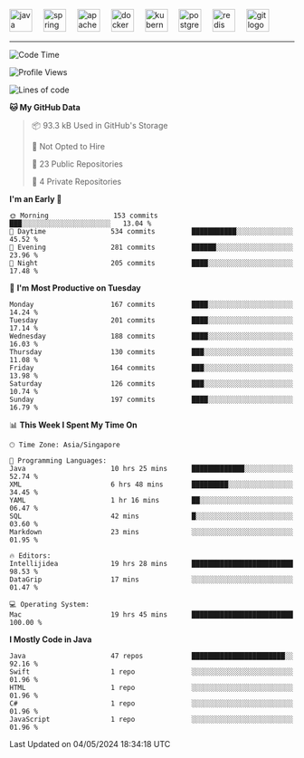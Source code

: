 <p align="left">
  <img src="https://cdn.jsdelivr.net/gh/devicons/devicon/icons/java/java-original.svg" height="40" alt="java logo"  />
  <img width="12" />
  <img src="https://cdn.jsdelivr.net/gh/devicons/devicon/icons/spring/spring-original.svg" height="40" alt="spring logo"  />
  <img width="12" />
  <img src="https://cdn.jsdelivr.net/gh/devicons/devicon/icons/apachekafka/apachekafka-original.svg" height="40" alt="apachekafka logo"  />
  <img width="12" />
  <img src="https://cdn.jsdelivr.net/gh/devicons/devicon/icons/docker/docker-original.svg" height="40" alt="docker logo"  />
  <img width="12" />
  <img src="https://cdn.jsdelivr.net/gh/devicons/devicon/icons/kubernetes/kubernetes-plain.svg" height="40" alt="kubernetes logo"  />
  <img width="12" />
  <img src="https://cdn.jsdelivr.net/gh/devicons/devicon/icons/postgresql/postgresql-original.svg" height="40" alt="postgresql logo"  />
  <img width="12" />
  <img src="https://cdn.jsdelivr.net/gh/devicons/devicon/icons/redis/redis-original.svg" height="40" alt="redis logo"  />
  <img width="12" />
  <img src="https://cdn.jsdelivr.net/gh/devicons/devicon/icons/git/git-original.svg" height="40" alt="git logo"  />
</p>


<!--<img src="https://media.giphy.com/media/LnQjpWaON8nhr21vNW/giphy.gif" width="60"> <em><b>I love connecting with different people</b> so if you want to say <b>hi, I'll be happy to meet you more!</b> 😊 </em> -->

---
<!--START_SECTION:waka-->
![Code Time](http://img.shields.io/badge/Code%20Time-1%2C968%20hrs%2050%20mins-blue)

![Profile Views](http://img.shields.io/badge/Profile%20Views-0-blue)

![Lines of code](https://img.shields.io/badge/From%20Hello%20World%20I%27ve%20Written-613.9%20thousand%20lines%20of%20code-blue)

**🐱 My GitHub Data** 

> 📦 93.3 kB Used in GitHub's Storage 
 > 
> 🚫 Not Opted to Hire
 > 
> 📜 23 Public Repositories 
 > 
> 🔑 4 Private Repositories 
 > 
**I'm an Early 🐤** 

```text
🌞 Morning                153 commits         ███░░░░░░░░░░░░░░░░░░░░░░   13.04 % 
🌆 Daytime                534 commits         ███████████░░░░░░░░░░░░░░   45.52 % 
🌃 Evening                281 commits         ██████░░░░░░░░░░░░░░░░░░░   23.96 % 
🌙 Night                  205 commits         ████░░░░░░░░░░░░░░░░░░░░░   17.48 % 
```
📅 **I'm Most Productive on Tuesday** 

```text
Monday                   167 commits         ████░░░░░░░░░░░░░░░░░░░░░   14.24 % 
Tuesday                  201 commits         ████░░░░░░░░░░░░░░░░░░░░░   17.14 % 
Wednesday                188 commits         ████░░░░░░░░░░░░░░░░░░░░░   16.03 % 
Thursday                 130 commits         ███░░░░░░░░░░░░░░░░░░░░░░   11.08 % 
Friday                   164 commits         ███░░░░░░░░░░░░░░░░░░░░░░   13.98 % 
Saturday                 126 commits         ███░░░░░░░░░░░░░░░░░░░░░░   10.74 % 
Sunday                   197 commits         ████░░░░░░░░░░░░░░░░░░░░░   16.79 % 
```


📊 **This Week I Spent My Time On** 

```text
🕑︎ Time Zone: Asia/Singapore

💬 Programming Languages: 
Java                     10 hrs 25 mins      █████████████░░░░░░░░░░░░   52.74 % 
XML                      6 hrs 48 mins       █████████░░░░░░░░░░░░░░░░   34.45 % 
YAML                     1 hr 16 mins        ██░░░░░░░░░░░░░░░░░░░░░░░   06.47 % 
SQL                      42 mins             █░░░░░░░░░░░░░░░░░░░░░░░░   03.60 % 
Markdown                 23 mins             ░░░░░░░░░░░░░░░░░░░░░░░░░   01.95 % 

🔥 Editors: 
Intellijidea             19 hrs 28 mins      █████████████████████████   98.53 % 
DataGrip                 17 mins             ░░░░░░░░░░░░░░░░░░░░░░░░░   01.47 % 

💻 Operating System: 
Mac                      19 hrs 45 mins      █████████████████████████   100.00 % 
```

**I Mostly Code in Java** 

```text
Java                     47 repos            ███████████████████████░░   92.16 % 
Swift                    1 repo              ░░░░░░░░░░░░░░░░░░░░░░░░░   01.96 % 
HTML                     1 repo              ░░░░░░░░░░░░░░░░░░░░░░░░░   01.96 % 
C#                       1 repo              ░░░░░░░░░░░░░░░░░░░░░░░░░   01.96 % 
JavaScript               1 repo              ░░░░░░░░░░░░░░░░░░░░░░░░░   01.96 % 
```




 Last Updated on 04/05/2024 18:34:18 UTC
<!--END_SECTION:waka-->


<!--
**SimakovIgor/SimakovIgor** is a ✨ _special_ ✨ repository because its `README.md` (this file) appears on your GitHub profile.

Here are some ideas to get you started:

- 🔭 I’m currently working on ...
- 🌱 I’m currently learning ...
- 👯 I’m looking to collaborate on ...
- 🤔 I’m looking for help with ...
- 💬 Ask me about ...
- 📫 How to reach me: ...
- 😄 Pronouns: ...
- ⚡ Fun fact: ...
-->

